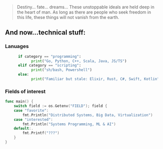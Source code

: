 > Destiny... fate... dreams... These unstoppable ideals are held deep in the heart of man. As long as there are people who seek freedom in this life, these things will not vanish from the earth.

## And now...technical stuff:

### Lanuages
```python
      if category == "programming":
            print("Go, Python, C++, Scala, Java, JS/TS")
      elif category == "scripting":
            print("sh/bash, Powershell")
      else:
            print("Familiar but stale: Elixir, Rust, C#, Swift, Kotlin")
```

### Fields of interest
```go
func main() {
	switch field := os.Getenv("FIELD"); field {
	case "favorite":
		fmt.Println("Distributed Systems, Big Data, Virtualization")
	case "interested":
		fmt.Println("Systems Programming, ML & AI")
	default:.
		fmt.Printf("???")
	}
}
```

